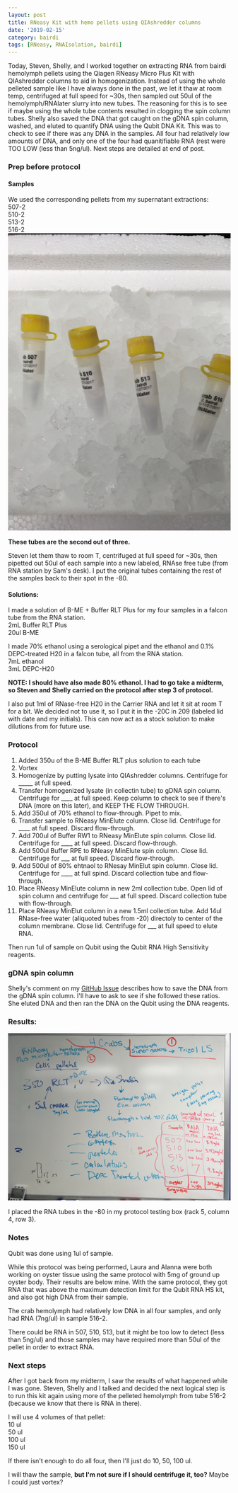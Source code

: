 ```yaml
---
layout: post
title: RNeasy Kit with hemo pellets using QIAshredder columns
date: '2019-02-15'
category: bairdi
tags: [RNeasy, RNAIsolation, bairdi]
---
```

Today, Steven, Shelly, and I worked together on extracting RNA from bairdi hemolymph pellets using the Qiagen RNeasy Micro Plus Kit with QIAshredder columns to aid in homogenization. Instead of using the whole pelleted sample like I have always done in the past, we let it thaw at room temp, centrifuged at full speed for ~30s, then sampled out 50ul of the hemolymph/RNAlater slurry into new tubes. The reasoning for this is to see if maybe using the whole tube contents resulted in clogging the spin column tubes. Shelly also saved the DNA that got caught on the gDNA spin column, washed, and eluted to quantify DNA using the Qubit DNA Kit. This was to check to see if there was any DNA in the samples. All four had relatively low amounts of DNA, and only one of the four had quanitifiable RNA (rest were TOO LOW (less than 5ng/ul). Next steps are detailed at end of post. 

### Prep before protocol
#### Samples
We used the corresponding pellets from my supernatant extractions:     
507-2       
510-2      
513-2      
516-2     
![img](../notebook-images/02152019-RNeasy-QIAshredder/samples.JPG)

**These tubes are the second out of three.**

Steven let them thaw to room T, centrifuged at full speed for ~30s, then pipetted out 50ul of each sample into a new labeled, RNAse free tube (from RNA station by Sam's desk). I put the original tubes containing the rest of the samples back to their spot in the -80.      

#### Solutions:    
I made a solution of B-ME + Buffer RLT Plus for my four samples in a falcon tube from the RNA station.      
2mL Buffer RLT Plus      
20ul B-ME        

I made 70% ethanol using a serological pipet and the ethanol and 0.1% DEPC-treated H20 in a falcon tube, all from the RNA station.       
7mL ethanol      
3mL DEPC-H20      

**NOTE: I should have also made 80% ethanol. I had to go take a midterm, so Steven and Shelly carried on the protocol after step 3 of protocol.**

I also put 1ml of RNase-free H20 in the Carrier RNA and let it sit at room T for a bit. We decided not to use it, so I put it in the -20C in 209 (labeled lid with date and my initials). This can now act as a stock solution to make dilutions from for future use.    

### Protocol
1. Added 350u of the B-ME Buffer RLT plus solution to each tube
2. Vortex
3. Homogenize by putting lysate into QIAshredder columns. Centrifuge for _____ at full speed. 
4. Transfer homogenized lysate (in collectin tube) to gDNA spin column. Centrifuge for ____ at full speed. Keep column to check to see if there's DNA (more on this later), and KEEP THE FLOW THROUGH. 
5. Add 350ul of 70% ethanol to flow-through. Pipet to mix.
6. Transfer sample to RNeasy MinElute column. Close lid. Centrifuge for ____ at full speed. Discard flow-through.
7. Add 700ul of Buffer RW1 to RNeasy MinElute spin column. Close lid. Centrifuge for ____ at full speed. Discard flow-through.
8. Add 500ul Buffer RPE to RNeasy MinElute spin column. Close lid. Centrifuge for ___ at full speed. Discard flow-through. 
9. Add 500ul of 80% ehtnaol to RNesay MinElut spin column. Close lid. Centrifuge for ____ at full spind. Discard collection tube and flow-through. 
10. Place RNeasy MinElute column in new 2ml collection tube. Open lid of spin column and centrifuge for ___ at full speed. Discard collection tube with flow-through. 
11. Place RNeasy MinElut column in a new 1.5ml collection tube. Add 14ul RNase-free water (aliquoted tubes from -20) directoly to center of the column membrane. Close lid. Centrifuge for ___ at full speed to elute RNA. 

Then run 1ul of sample on Qubit using the Qubit RNA High Sensitivity reagents. 

### gDNA spin column
Shelly's comment on my [GitHub Issue](https://github.com/RobertsLab/resources/issues/577) describes how to save the DNA from the gDNA spin column. I'll have to ask to see if she followed these ratios. She eluted DNA and then ran the DNA on the Qubit using the DNA reagents. 

### Results:   
![img](../notebook-images/02152019-RNeasy-QIAshredder/whiteboard.JPG)

I placed the RNA tubes in the -80 in my protocol testing box (rack 5, column 4, row 3). 

### Notes
Qubit was done using 1ul of sample. 

While this protocol was being performed, Laura and Alanna were both working on oyster tissue using the same protocol with 5mg of ground up oyster body. Their results are below mine. With the same protocol, they got RNA that was above the maximum detection limit for the Qubit RNA HS kit, and also got high DNA from their sample. 

The crab hemolymph had relatively low DNA in all four samples, and only had RNA (7ng/ul) in sample 516-2. 

There could be RNA in 507, 510, 513, but it might be too low to detect (less than 5ng/ul) and those samples may have required more than 50ul of the pellet in order to extract RNA. 

### Next steps
After I got back from my midterm, I saw the results of what happened while I was gone. Steven, Shelly and I talked and decided the next logical step is to run this kit again using more of the pelleted hemolymph from tube 516-2 (because we know that there is RNA in there). 

I will use 4 volumes of that pellet:    
10 ul    
50 ul    
100 ul    
150 ul    

If there isn't enough to do all four, then I'll just do 10, 50, 100 ul. 

I will thaw the sample, **but I'm not sure if I should centrifuge it, too?** Maybe I could just vortex? 
